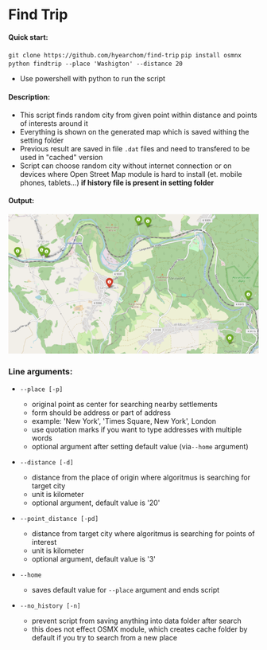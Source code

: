 # Find Trip

#### Quick start:

`git clone https://github.com/hyearchom/find-trip`
`pip install osmnx`
`python findtrip --place 'Washigton' --distance 20`

- Use powershell with python to run the script
    
#### Description:

- This script finds random city from given point within distance and points of interests around it
- Everything is shown on the generated map which is saved withing the setting folder
- Previous result are saved in file `.dat` files and need to transfered to be used in "cached" version
- Script can choose random city without internet connection or on devices where Open Street Map module is hard to install (et. mobile phones, tablets...) **if history file is present in setting folder**

#### Output:

![Target city example](map_example.png)
### Line arguments:

- `--place [-p]`
	- original point as center for searching nearby settlements
	- form should be address or part of address
	- example: 'New York', 'Times Square, New York', London
	- use quotation marks if you want to type addresses with multiple words
	- optional argument after setting default value (via`--home` argument)

- `--distance [-d]` 
	- distance from the place of origin where algoritmus is searching for target city
	- unit is kilometer
	- optional argument, default value is '20'

- `--point_distance [-pd]` 
	- distance from target city where algoritmus is searching for points of interest
	- unit is kilometer
	- optional argument, default value is '3'
	
- `--home`
	- saves default value for `--place` argument and ends script

- `--no_history [-n]`
	- prevent script from saving anything into data folder after search
	- this does not effect OSMX module, which creates cache folder by default if you try to search from a new place